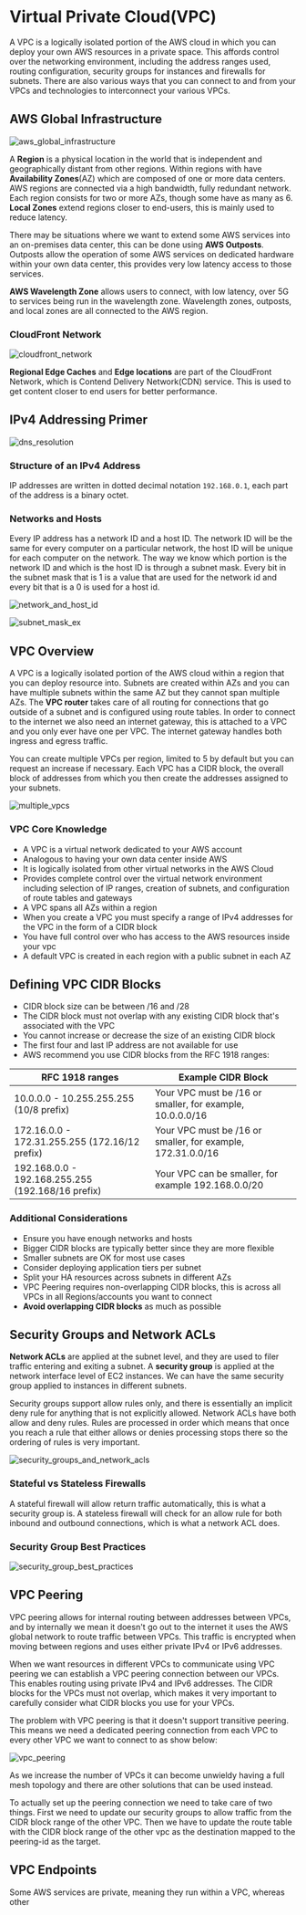 # Virtual Private Cloud(VPC)
A VPC is a logically isolated portion of the AWS cloud in which you can deploy your own AWS resources in a private space. This affords control over the networking environment, including the address ranges used, routing configuration, security groups for instances and firewalls for subnets. There are also various ways that you can connect to and from your VPCs and technologies to interconnect your various VPCs. 

## AWS Global Infrastructure
![aws_global_infrastructure](./assets/aws_global_infrastructure.png)

A **Region** is a physical location in the world that is independent and geographically distant from other regions. Within regions with have **Availability Zones**(AZ) which are composed of one or more data centers. AWS regions are connected via a high bandwidth, fully redundant network. Each region consists for two or more AZs, though some have as many as 6. **Local Zones** extend regions closer to end-users, this is mainly used to reduce latency. 

There may be situations where we want to extend some AWS services into an on-premises data center, this can be done using **AWS Outposts**. Outposts allow the operation of some AWS services on dedicated hardware within your own data center, this provides very low latency access to those services. 

**AWS Wavelength Zone** allows users to connect, with low latency, over 5G to services being run in the wavelength zone. Wavelength zones, outposts, and local zones are all connected to the AWS region.

### CloudFront Network
![cloudfront_network](./assets/cloudfront_network.png)

**Regional Edge Caches** and **Edge locations** are part of the CloudFront Network, which is Contend Delivery Network(CDN) service. This is used to get content closer to end users for better performance. 

## IPv4 Addressing Primer
![dns_resolution](./assets/dns_resolution.png)

### Structure of an IPv4 Address
IP addresses are written in dotted decimal notation `192.168.0.1`, each part of the address is a binary octet.

### Networks and Hosts
Every IP address has a network ID and a host ID. The network ID will be the same for every computer on a particular network, the host ID will be unique for each computer on the network. The way we know which portion is the network ID and which is the host ID is through a subnet mask. Every bit in the subnet mask that is 1 is a value that are used for the network id and every bit that is a 0 is used for a host id.

![network_and_host_id](./assets/network_and_host_id.png)

![subnet_mask_ex](./assets/subnet_mask_ex.png)

## VPC Overview
A VPC is a logically isolated portion of the AWS cloud within a region that you can deploy resource into. Subnets are created within AZs and you can have multiple subnets within the same AZ but they cannot span multiple AZs. The **VPC router** takes care of all routing for connections that go outside of a subnet and is configured using route tables. In order to connect to the internet we also need an internet gateway, this is attached to a VPC and you only ever have one per VPC. The internet gateway handles both ingress and egress traffic. 

You can create multiple VPCs per region, limited to 5 by default but you can request an increase if necessary. Each VPC has a CIDR block, the overall block of addresses from which you then create the addresses assigned to your subnets.

![multiple_vpcs](./assets/multiple_vpcs.png)

### VPC Core Knowledge
- A VPC is a virtual network dedicated to your AWS account
- Analogous to having your own data center inside AWS
- It is logically isolated from other virtual networks in the AWS Cloud
- Provides complete control over the virtual network environment including selection of IP ranges, creation of subnets, and configuration of route tables and gateways
- A VPC spans all AZs within a region
- When you create a VPC you must specify a range of IPv4 addresses for the VPC in the form of a CIDR block
- You have full control over who has access to the AWS resources inside your vpc
- A default VPC is created in each region with a public subnet in each AZ

## Defining VPC CIDR Blocks
- CIDR block size can be between /16 and /28
- The CIDR block must not overlap with any existing CIDR block that's associated with the VPC
- You cannot increase or decrease the size of an existing CIDR block
- The first four and last IP address are not available for use
- AWS recommend you use CIDR blocks from the RFC 1918 ranges:

| RFC 1918 ranges                                   | Example CIDR Block                                          |
|---------------------------------------------------|-------------------------------------------------------------|
| 10.0.0.0 - 10.255.255.255 (10/8 prefix)           | Your VPC must be /16 or smaller, for example, 10.0.0.0/16   |
| 172.16.0.0 - 172.31.255.255 (172.16/12 prefix)    | Your VPC must be /16 or smaller, for example, 172.31.0.0/16 |
| 192.168.0.0 - 192.168.255.255 (192.168/16 prefix) | Your VPC can be smaller, for example 192.168.0.0/20         |

### Additional Considerations
- Ensure you have enough networks and hosts
- Bigger CIDR blocks are typically better since they are more flexible
- Smaller subnets are OK for most use cases
- Consider deploying application tiers per subnet
- Split your HA resources across subnets in different AZs
- VPC Peering requires non-overlapping CIDR blocks, this is across all VPCs in all Regions/accounts you want to connect
- **Avoid overlapping CIDR blocks** as much as possible

## Security Groups and Network ACLs
**Network ACLs** are applied at the subnet level, and they are used to filer traffic entering and exiting a subnet. A **security group** is applied at the network interface level of EC2 instances. We can have the same security group applied to instances in different subnets.

Security groups support allow rules only, and there is essentially an implicit deny rule for anything that is not explicitly allowed. Network ACLs have both allow and deny rules. Rules are processed in order which means that once you reach a rule that either allows or denies processing stops there so the ordering of rules is very important. 

![security_groups_and_network_acls](./assets/security_groups_and_network_acls.png)

### Stateful vs Stateless Firewalls
A stateful firewall will allow return traffic automatically, this is what a security group is. A stateless firewall will check for an allow rule for both inbound and outbound connections, which is what a network ACL does.

### Security Group Best Practices
![security_group_best_practices](./assets/security_group_best_practices.png)

## VPC Peering
VPC peering allows for internal routing between addresses between VPCs, and by internally we mean it doesn't go out to the internet it uses the AWS global network to route traffic between VPCs. This traffic is encrypted when moving between regions and uses either private IPv4 or IPv6 addresses. 

When we want resources in different VPCs to communicate using VPC peering we can establish a VPC peering connection between our VPCs. This enables routing using private IPv4 and IPv6 addresses. The CIDR blocks for the VPCs must not overlap, which makes it very important to carefully consider what CIDR blocks you use for your VPCs.

The problem with VPC peering is that it doesn't support transitive peering. This means we need a dedicated peering connection from each VPC to every other VPC we want to connect to as show below:

![vpc_peering](./assets/vpc_peering.png)

As we increase the number of VPCs it can become unwieldy having a full mesh topology and there are other solutions that can be used instead.

To actually set up the peering connection we need to take care of two things. First we need to update our security groups to allow traffic from the CIDR block range of the other VPC. Then we have to update the route table with the CIDR block range of the other vpc as the destination mapped to the peering-id as the target. 

## VPC Endpoints
Some AWS services are private, meaning they run within a VPC, whereas other
